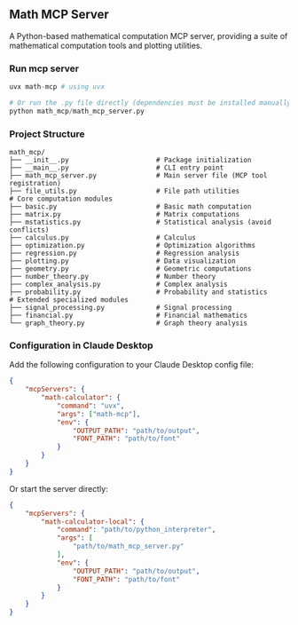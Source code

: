 ## Math MCP Server

A Python-based mathematical computation MCP server, providing a suite of mathematical computation tools and plotting utilities.

### Run mcp server
```Python
uvx math-mcp # using uvx

# Or run the .py file directly (dependencies must be installed manually)
python math_mcp/math_mcp_server.py
```

### Project Structure
```
math_mcp/
├── __init__.py                      # Package initialization
├── __main__.py                      # CLI entry point
├── math_mcp_server.py               # Main server file (MCP tool registration)
├── file_utils.py                    # File path utilities
# Core computation modules
├── basic.py                         # Basic math computation
├── matrix.py                        # Matrix computations
├── mstatistics.py                   # Statistical analysis (avoid conflicts)
├── calculus.py                      # Calculus
├── optimization.py                  # Optimization algorithms
├── regression.py                    # Regression analysis
├── plotting.py                      # Data visualization
├── geometry.py                      # Geometric computations
├── number_theory.py                 # Number theory
├── complex_analysis.py              # Complex analysis
├── probability.py                   # Probability and statistics
# Extended specialized modules
├── signal_processing.py             # Signal processing
├── financial.py                     # Financial mathematics
└── graph_theory.py                  # Graph theory analysis
```

### Configuration in Claude Desktop

Add the following configuration to your Claude Desktop config file:
```json
{
    "mcpServers": {
        "math-calculator": {
            "command": "uvx",
            "args": ["math-mcp"],
            "env": {
                "OUTPUT_PATH": "path/to/output",
                "FONT_PATH": "path/to/font"
            }
        }
    }
}
```

Or start the server directly:
```json
{
    "mcpServers": {
        "math-calculator-local": {
            "command": "path/to/python_interpreter",
            "args": [
                "path/to/math_mcp_server.py"
            ],
            "env": {
                "OUTPUT_PATH": "path/to/output",
                "FONT_PATH": "path/to/font"
            }
        }
    }
}
```